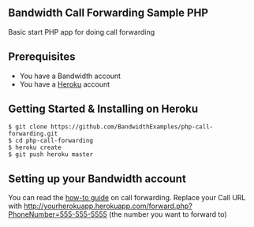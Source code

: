 ## Bandwidth Call Forwarding Sample PHP

Basic start PHP app for doing call forwarding

## Prerequisites

- You have a Bandwidth account
- You have a [Heroku](https://devcenter.heroku.com/articles/getting-started-with-php#introduction) account


## Getting Started & Installing on Heroku

```
$ git clone https://github.com/BandwidthExamples/php-call-forwarding.git
$ cd php-call-forwarding
$ heroku create
$ git push heroku master
```

## Setting up your Bandwidth account

You can read the [how-to guide](http://ap.bandwidth.com/docs/how-to-guides/call-forwarding/) on call forwarding.  Replace your Call URL with http://yourherokuapp.herokuapp.com/forward.php?PhoneNumber=555-555-5555 (the number you want to forward to)

